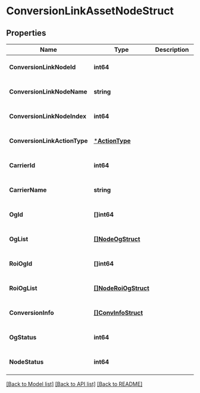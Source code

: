 # ConversionLinkAssetNodeStruct

## Properties
Name | Type | Description | Notes
------------ | ------------- | ------------- | -------------
**ConversionLinkNodeId** | **int64** |  | [optional] [default to null]
**ConversionLinkNodeName** | **string** |  | [optional] [default to null]
**ConversionLinkNodeIndex** | **int64** |  | [optional] [default to null]
**ConversionLinkActionType** | [***ActionType**](ActionType.md) |  | [optional] [default to null]
**CarrierId** | **int64** |  | [optional] [default to null]
**CarrierName** | **string** |  | [optional] [default to null]
**OgId** | **[]int64** |  | [optional] [default to null]
**OgList** | [**[]NodeOgStruct**](node_og_struct.md) |  | [optional] [default to null]
**RoiOgId** | **[]int64** |  | [optional] [default to null]
**RoiOgList** | [**[]NodeRoiOgStruct**](node_roi_og_struct.md) |  | [optional] [default to null]
**ConversionInfo** | [**[]ConvInfoStruct**](conv_info_struct.md) |  | [optional] [default to null]
**OgStatus** | **int64** |  | [optional] [default to null]
**NodeStatus** | **int64** |  | [optional] [default to null]

[[Back to Model list]](../README.md#documentation-for-models) [[Back to API list]](../README.md#documentation-for-api-endpoints) [[Back to README]](../README.md)


